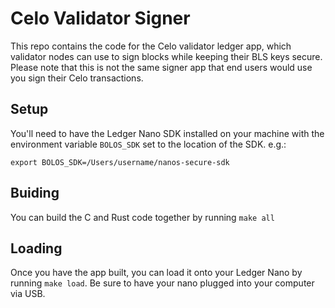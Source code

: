 # Celo Validator Signer

This repo contains the code for the Celo validator ledger app, which validator nodes can use to sign
blocks while keeping their BLS keys secure. Please note that this is not the same signer app that
end users would use you sign their Celo transactions.

## Setup

You'll need to have the Ledger Nano SDK installed on your machine with the environment variable `BOLOS_SDK` set to the location of the SDK. e.g.:

``export BOLOS_SDK=/Users/username/nanos-secure-sdk``

## Buiding

You can build the C and Rust code together by running `make all`

## Loading

Once you have the app built, you can load it onto your Ledger Nano by running `make load`. Be sure
to have your nano plugged into your computer via USB.
